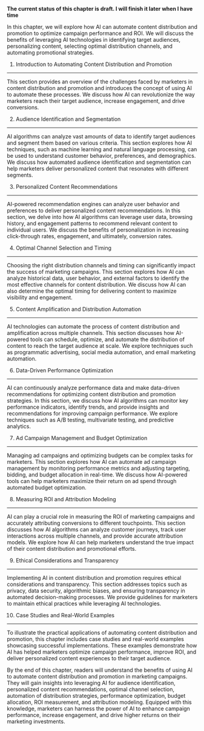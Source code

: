 **The current status of this chapter is draft. I will finish it later when I have time**

In this chapter, we will explore how AI can automate content distribution and promotion to optimize campaign performance and ROI. We will discuss the benefits of leveraging AI technologies in identifying target audiences, personalizing content, selecting optimal distribution channels, and automating promotional strategies.

1. Introduction to Automating Content Distribution and Promotion
----------------------------------------------------------------

This section provides an overview of the challenges faced by marketers in content distribution and promotion and introduces the concept of using AI to automate these processes. We discuss how AI can revolutionize the way marketers reach their target audience, increase engagement, and drive conversions.

2. Audience Identification and Segmentation
-------------------------------------------

AI algorithms can analyze vast amounts of data to identify target audiences and segment them based on various criteria. This section explores how AI techniques, such as machine learning and natural language processing, can be used to understand customer behavior, preferences, and demographics. We discuss how automated audience identification and segmentation can help marketers deliver personalized content that resonates with different segments.

3. Personalized Content Recommendations
---------------------------------------

AI-powered recommendation engines can analyze user behavior and preferences to deliver personalized content recommendations. In this section, we delve into how AI algorithms can leverage user data, browsing history, and engagement patterns to recommend relevant content to individual users. We discuss the benefits of personalization in increasing click-through rates, engagement, and ultimately, conversion rates.

4. Optimal Channel Selection and Timing
---------------------------------------

Choosing the right distribution channels and timing can significantly impact the success of marketing campaigns. This section explores how AI can analyze historical data, user behavior, and external factors to identify the most effective channels for content distribution. We discuss how AI can also determine the optimal timing for delivering content to maximize visibility and engagement.

5. Content Amplification and Distribution Automation
----------------------------------------------------

AI technologies can automate the process of content distribution and amplification across multiple channels. This section discusses how AI-powered tools can schedule, optimize, and automate the distribution of content to reach the target audience at scale. We explore techniques such as programmatic advertising, social media automation, and email marketing automation.

6. Data-Driven Performance Optimization
---------------------------------------

AI can continuously analyze performance data and make data-driven recommendations for optimizing content distribution and promotion strategies. In this section, we discuss how AI algorithms can monitor key performance indicators, identify trends, and provide insights and recommendations for improving campaign performance. We explore techniques such as A/B testing, multivariate testing, and predictive analytics.

7. Ad Campaign Management and Budget Optimization
-------------------------------------------------

Managing ad campaigns and optimizing budgets can be complex tasks for marketers. This section explores how AI can automate ad campaign management by monitoring performance metrics and adjusting targeting, bidding, and budget allocation in real-time. We discuss how AI-powered tools can help marketers maximize their return on ad spend through automated budget optimization.

8. Measuring ROI and Attribution Modeling
-----------------------------------------

AI can play a crucial role in measuring the ROI of marketing campaigns and accurately attributing conversions to different touchpoints. This section discusses how AI algorithms can analyze customer journeys, track user interactions across multiple channels, and provide accurate attribution models. We explore how AI can help marketers understand the true impact of their content distribution and promotional efforts.

9. Ethical Considerations and Transparency
------------------------------------------

Implementing AI in content distribution and promotion requires ethical considerations and transparency. This section addresses topics such as privacy, data security, algorithmic biases, and ensuring transparency in automated decision-making processes. We provide guidelines for marketers to maintain ethical practices while leveraging AI technologies.

10. Case Studies and Real-World Examples
----------------------------------------

To illustrate the practical applications of automating content distribution and promotion, this chapter includes case studies and real-world examples showcasing successful implementations. These examples demonstrate how AI has helped marketers optimize campaign performance, improve ROI, and deliver personalized content experiences to their target audience.

By the end of this chapter, readers will understand the benefits of using AI to automate content distribution and promotion in marketing campaigns. They will gain insights into leveraging AI for audience identification, personalized content recommendations, optimal channel selection, automation of distribution strategies, performance optimization, budget allocation, ROI measurement, and attribution modeling. Equipped with this knowledge, marketers can harness the power of AI to enhance campaign performance, increase engagement, and drive higher returns on their marketing investments.
